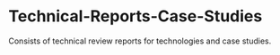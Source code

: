 # Technical-Reports-Case-Studies
Consists of technical review reports for technologies and case studies.
